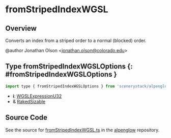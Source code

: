 # fromStripedIndexWGSL

## Overview

Converts an index from a striped order to a normal (blocked) order.

@author Jonathan Olson &lt;jonathan.olson@colorado.edu&gt;

## Type fromStripedIndexWGSLOptions {: #fromStripedIndexWGSLOptions }


```js
import type { fromStripedIndexWGSLOptions } from 'scenerystack/alpenglow';
```


- **i**: [WGSLExpressionU32](../alpenglow/WGSLString.md#WGSLExpressionU32)
- &amp; [RakedSizable](../alpenglow/WGSLUtils.md#RakedSizable)




## Source Code

See the source for [fromStripedIndexWGSL.ts](https://github.com/phetsims/alpenglow/blob/main/js/webgpu/wgsl/gpu/fromStripedIndexWGSL.ts) in the [alpenglow](https://github.com/phetsims/alpenglow) repository.
